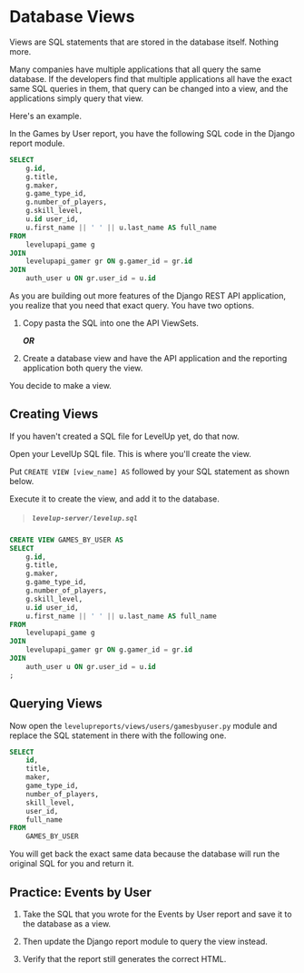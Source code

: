 # Database Views

Views are SQL statements that are stored in the database itself. Nothing more.

Many companies have multiple applications that all query the same database. If the developers find that multiple applications all have the exact same SQL queries in them, that query can be changed into a view, and the applications simply query that view.

Here's an example.

In the Games by User report, you have the following SQL code in the Django report module.

```sql
SELECT
    g.id,
    g.title,
    g.maker,
    g.game_type_id,
    g.number_of_players,
    g.skill_level,
    u.id user_id,
    u.first_name || ' ' || u.last_name AS full_name
FROM
    levelupapi_game g
JOIN
    levelupapi_gamer gr ON g.gamer_id = gr.id
JOIN
    auth_user u ON gr.user_id = u.id
```

As you are building out more features of the Django REST API application, you realize that you need that exact query. You have two options.

1. Copy pasta the SQL into one the API ViewSets.

    ***OR***

1. Create a database view and have the API application and the reporting application both query the view.

You decide to make a view.

## Creating Views

If you haven't created a SQL file for LevelUp yet, do that now.

Open your LevelUp SQL file. This is where you'll create the view.

Put `CREATE VIEW [view_name] AS` followed by your SQL statement as shown below.

Execute it to create the view, and add it to the database.

> ##### `levelup-server/levelup.sql`

```sql
CREATE VIEW GAMES_BY_USER AS
SELECT
    g.id,
    g.title,
    g.maker,
    g.game_type_id,
    g.number_of_players,
    g.skill_level,
    u.id user_id,
    u.first_name || ' ' || u.last_name AS full_name
FROM
    levelupapi_game g
JOIN
    levelupapi_gamer gr ON g.gamer_id = gr.id
JOIN
    auth_user u ON gr.user_id = u.id
;
```

## Querying Views

Now open the `levelupreports/views/users/gamesbyuser.py` module and replace the SQL statement in there with the following one.

```sql
SELECT
    id,
    title,
    maker,
    game_type_id,
    number_of_players,
    skill_level,
    user_id,
    full_name
FROM
    GAMES_BY_USER
```

You will get back the exact same data because the database will run the original SQL for you and return it.

## Practice: Events by User

1. Take the SQL that you wrote for the Events by User report and save it to the database as a view.

1. Then update the Django report module to query the view instead.

1. Verify that the report still generates the correct HTML.
